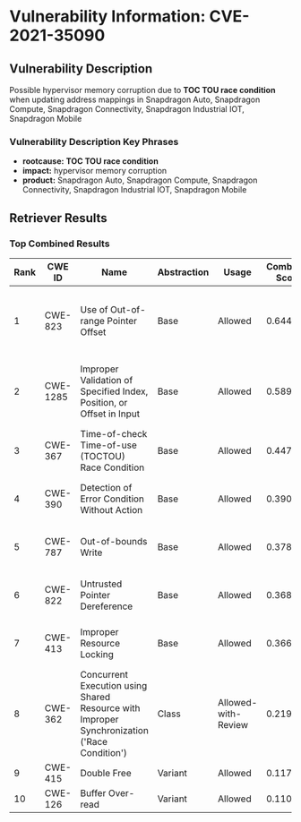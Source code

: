 # Vulnerability Information: CVE-2021-35090

## Vulnerability Description
Possible hypervisor memory corruption due to **TOC TOU race condition** when updating address mappings in Snapdragon Auto, Snapdragon Compute, Snapdragon Connectivity, Snapdragon Industrial IOT, Snapdragon Mobile

### Vulnerability Description Key Phrases
- **rootcause:** **TOC TOU race condition**
- **impact:** hypervisor memory corruption
- **product:** Snapdragon Auto, Snapdragon Compute, Snapdragon Connectivity, Snapdragon Industrial IOT, Snapdragon Mobile

## Retriever Results

### Top Combined Results

| Rank | CWE ID | Name | Abstraction | Usage | Combined Score | Retrievers | Individual Scores |
|------|--------|------|-------------|-------|---------------|------------|-------------------|
| 1 | CWE-823 | Use of Out-of-range Pointer Offset | Base | Allowed | 0.6447 | dense, sparse, graph | dense: 0.521, sparse: 0.207, graph: 0.742 |
| 2 | CWE-1285 | Improper Validation of Specified Index, Position, or Offset in Input | Base | Allowed | 0.5899 | dense, sparse, graph | dense: 0.552, sparse: 0.171, graph: 0.604 |
| 3 | CWE-367 | Time-of-check Time-of-use (TOCTOU) Race Condition | Base | Allowed | 0.4479 | dense, sparse | dense: 0.541, sparse: 0.310 |
| 4 | CWE-390 | Detection of Error Condition Without Action | Base | Allowed | 0.3900 | sparse, graph | sparse: 0.209, graph: 0.757 |
| 5 | CWE-787 | Out-of-bounds Write | Base | Allowed | 0.3783 | sparse, graph | sparse: 0.168, graph: 0.789 |
| 6 | CWE-822 | Untrusted Pointer Dereference | Base | Allowed | 0.3682 | dense, sparse | dense: 0.504, sparse: 0.203 |
| 7 | CWE-413 | Improper Resource Locking | Base | Allowed | 0.3668 | dense, sparse | dense: 0.510, sparse: 0.195 |
| 8 | CWE-362 | Concurrent Execution using Shared Resource with Improper Synchronization ('Race Condition') | Class | Allowed-with-Review | 0.2190 | dense, sparse | dense: 0.522, sparse: 0.195 |
| 9 | CWE-415 | Double Free | Variant | Allowed | 0.1170 | sparse | sparse: 0.222 |
| 10 | CWE-126 | Buffer Over-read | Variant | Allowed | 0.1106 | sparse | sparse: 0.209 |

